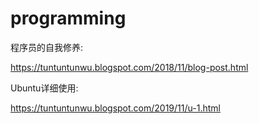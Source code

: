 # programming

程序员的自我修养:

<https://tuntuntunwu.blogspot.com/2018/11/blog-post.html>

Ubuntu详细使用:

<https://tuntuntunwu.blogspot.com/2019/11/u-1.html>

